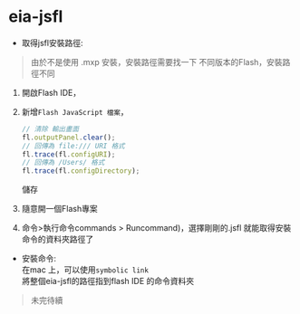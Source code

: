 eia-jsfl
========

* 取得jsfl安裝路徑:<br/>
> 由於不是使用 .mxp 安裝，安裝路徑需要找一下
> 不同版本的Flash，安裝路徑不同

1. 開啟Flash IDE，<br/>
2. 新增`Flash JavaScript 檔案`，

	```Javascript
	// 清除 輸出畫面
	fl.outputPanel.clear();
	// 回傳為 file:/// URI 格式
	fl.trace(fl.configURI);
	// 回傳為 /Users/ 格式
	fl.trace(fl.configDirectory);
	```
	儲存<br/>
3. 隨意開一個Flash專案
4. 命令>執行命令commands > Runcommand)，選擇剛剛的.jsfl
	就能取得安裝命令的資料夾路徑了

* 安裝命令:<br/>
	在mac 上，可以使用`symbolic link`<br/>
	將整個eia-jsfl的路徑指到flash IDE 的命令資料夾

> 未完待續
